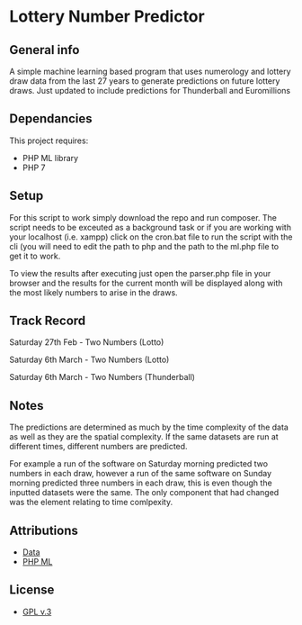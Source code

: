 # Lottery Number Predictor
## General info
A simple machine learning based program that uses numerology and lottery draw data from the last 27 years to generate predictions on future lottery draws. Just updated to include predictions for Thunderball and Euromillions
	
## Dependancies
This project requires:
* PHP ML library 
* PHP 7
	
## Setup
For this script to work simply download the repo and run composer. The script needs to be exceuted as a background task or if you are working with your localhost (i.e. xampp) click on the cron.bat file to run the script with the cli (you will need to edit the path to php and the path to the ml.php file to get it to work.

To view the results after executing just open the parser.php file in your browser and the results for the current month will be displayed along with the most likely numbers to arise in the draws.

## Track Record
Saturday 27th Feb - Two Numbers (Lotto)

Saturday 6th March - Two Numbers (Lotto)

Saturday 6th March - Two Numbers (Thunderball)

## Notes

The predictions are determined as much by the time complexity of the data as well as they are the spatial complexity. If the same datasets are run at different times, different numbers are predicted. 

For example a run of the software on Saturday morning predicted two numbers in each draw, however a run of the same software on Sunday morning predicted three numbers in each draw, this is even though the inputted datasets were the same. The only component that had changed was the element relating to time comlpexity.

## Attributions
* [Data](http://lottery.merseyworld.com/)
* [PHP ML](https://php-ml.readthedocs.io/en/latest/)

## License
* [GPL v.3](http://www.gnu.org/licenses/gpl-3.0.en.html)
